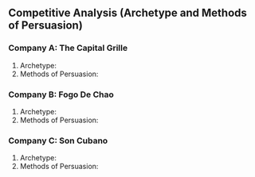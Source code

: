 ## Competitive Analysis (Archetype and Methods of Persuasion)
### Company A: The Capital Grille
1. Archetype:
2. Methods of Persuasion:

### Company B: Fogo De Chao
1. Archetype:
2. Methods of Persuasion:

### Company C: Son Cubano
1. Archetype:
2. Methods of Persuasion: